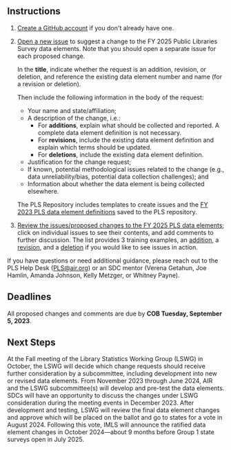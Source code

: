 ## Instructions

1. [Create a GitHub account](https://github.com/join) if you don't already have one.

2. [Open a new issue](https://github.com/IMLS/public-libraries-survey/issues/new) to suggest a change to the FY 2025 Public Libraries Survey data elements. Note that you should open a separate issue for each proposed change. 

   In the **title**, indicate whether the request is an addition, revision, or deletion, and reference the existing data element number and name (for a revision or deletion).
   
   Then include the following information in the body of the request:

   * Your name and state/affiliation;
   * A description of the change, i.e.:
      * For **additions**, explain what should be collected and reported. A complete data element definition is not necessary.
      * For **revisions**, include the existing data element definition and explain which terms should be updated.
      * For **deletions**, include the existing data element definition.
   * Justification for the change request;
   * If known, potential methodological issues related to the change (e.g., data unreliability/bias, potential data collection challenges); and
   * Information about whether the data element is being collected elsewhere.

   The PLS Repository includes templates to create issues and the [FY 2023 PLS data element definitions](https://github.com/IMLS/public-libraries-survey/blob/master/FY%202023%20PLS%20Data%20Elements.pdf) saved to the PLS repository. 

3. [Review the issues/proposed changes to the FY 2025 PLS data elements](https://github.com/IMLS/public-libraries-survey/issues); click on individual issues to see their contents, and add comments to further discussion.  The list provides 3 training examples, an [addition](https://github.com/IMLS/public-libraries-survey/issues/56), a [revision](https://github.com/IMLS/public-libraries-survey/issues/57), and a [deletion](https://github.com/IMLS/public-libraries-survey/issues/58) if you would like to see issues in action. 

If you have questions or need additional guidance, please reach out to the PLS Help Desk (PLS@air.org) or an SDC mentor (Verena Getahun, Joe Hamlin, Amanda Johnson, Kelly Metzger, or Whitney Payne). 


## Deadlines
All proposed changes and comments are due by **COB Tuesday, September 5, 2023**.


## Next Steps
At the Fall meeting of the Library Statistics Working Group (LSWG) in October, the LSWG will decide which change requests should receive further consideration by a subcommittee, including development into new or revised data elements. From November 2023 through June 2024, AIR and the LSWG subcommittee(s) will develop and pre-test the data elements. SDCs will have an opportunity to discuss the changes under LSWG consideration during the meeting events in December 2023. After development and testing, LSWG will review the final data element changes and approve which will be placed on the ballot and go to states for a vote in August 2024. Following this vote, IMLS will announce the ratified data element changes in October 2024—about 9 months before Group 1 state surveys open in July 2025.

